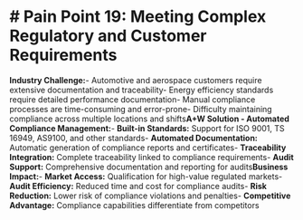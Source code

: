 # # Pain Point 19: Meeting Complex Regulatory and Customer Requirements

**Industry Challenge:**- Automotive and aerospace customers require extensive documentation and traceability- Energy efficiency standards require detailed performance documentation- Manual compliance processes are time-consuming and error-prone- Difficulty maintaining compliance across multiple locations and shifts**A+W Solution - Automated Compliance Management:**- **Built-in Standards:** Support for ISO 9001, TS 16949, AS9100, and other standards- **Automated Documentation:** Automatic generation of compliance reports and certificates- **Traceability Integration:** Complete traceability linked to compliance requirements- **Audit Support:** Comprehensive documentation and reporting for audits**Business Impact:**- **Market Access:** Qualification for high-value regulated markets- **Audit Efficiency:** Reduced time and cost for compliance audits- **Risk Reduction:** Lower risk of compliance violations and penalties- **Competitive Advantage:** Compliance capabilities differentiate from competitors